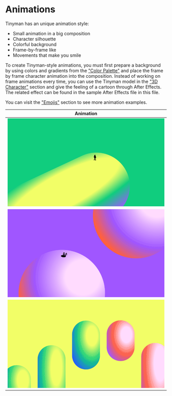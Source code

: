 # Animations
Tinyman has an unique animation style:
- Small animation in a big composition
- Character silhouette
- Colorful background
- Frame-by-frame like
- Movements that make you smile

To create Tinyman-style animations, you must first prepare a background by using colors and gradients from the ["Color Palette"](../Color_Palette) and place the frame by frame character animation into the composition. Instead of working on frame animations every time, you can use the Tinyman model in the ["3D Character"](../3D_Character) section and give the feeling of a cartoon through After Effects. The related effect can be found in the sample After Effects file in this file.

You can visit the ["Emojis"](../Emojis) section to see more animation examples.

| Animation |
| ----------- | 
| ![Tinyman Dance](./Tinyman_Dance.gif) | 
| ![Tinyman Pooler](./Tinyman_Pooler.gif) | 
| ![Tinyman Swapper](./Tinyman_Swapper.gif) | 


